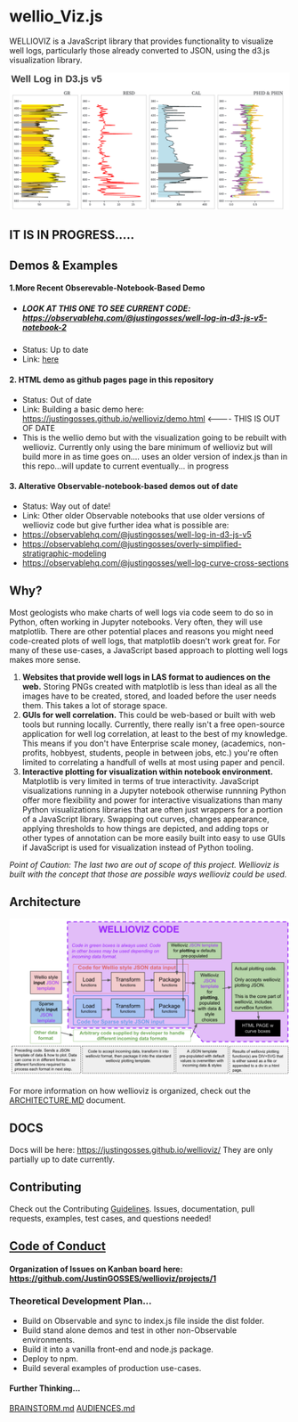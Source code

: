 # wellio_Viz.js

WELLIOVIZ is a JavaScript library that provides functionality to visualize well logs, particularly those already converted to JSON, using the d3.js visualization library.

<a href="https://observablehq.com/@justingosses/well-log-in-d3-js-v5-notebook-2"><img src="docs/images/well_log_screenshot.png"></a>

## IT IS IN PROGRESS.....

## Demos & Examples

#### 1.More Recent Obserevable-Notebook-Based Demo
- ##### LOOK AT THIS ONE TO SEE CURRENT CODE: https://observablehq.com/@justingosses/well-log-in-d3-js-v5-notebook-2
- Status: Up to date
- Link: <a href="https://observablehq.com/@justingosses/well-log-in-d3-js-v5-notebook-2">here</a>

#### 2. HTML demo as github pages page in this repository
- Status: Out of date
- Link: Building a basic demo here: https://justingosses.github.io/wellioviz/demo.html <---- THIS IS OUT OF DATE
- This is the wellio demo but with the visualization going to be rebuilt with wellioviz. Currently only using the bare minimum of wellioviz but will build more in as time goes on.... uses an older version of index.js than in this repo...will update to current eventually... in progress


#### 3. Alterative Observable-notebook-based demos out of date
- Status: Way out of date!
- Link: Other older Observable notebooks that use older versions of wellioviz code but give further idea what is possible are: 
- https://observablehq.com/@justingosses/well-log-in-d3-js-v5
- https://observablehq.com/@justingosses/overly-simplified-stratigraphic-modeling
- https://observablehq.com/@justingosses/well-log-curve-cross-sections

## Why?

Most geologists who make charts of well logs via code seem to do so in Python, often working in Jupyter notebooks. Very often, they will use matplotlib. There are other potential places and reasons you might need code-created plots of well logs, that matplotlib doesn't work great for. For many of these use-cases, a JavaScript based approach to plotting well logs makes more sense.

1. <b>Websites that provide well logs in LAS format to audiences on the web.</b> Storing PNGs created with matplotlib is less than ideal as all the images have to be created, stored, and loaded before the user needs them. This takes a lot of storage space.
2. <b>GUIs for well correlation.</b> This could be web-based or built with web tools but running locally. Currently, there really isn't a free open-source application for well log correlation, at least to the best of my knowledge. This means if you don't have Enterprise scale money, (academics, non-profits, hobbyest, students, people in between jobs, etc.) you're often limited to correlating a handfull of wells at most using paper and pencil. 
3. <b>Interactive plotting for visualization within notebook environment.</b> Matplotlib is very limited in terms of true interactivity. JavaScript visualizations running in a Jupyter notebook otherwise runnning Python offer more flexibility and power for interactive visualizations than many Python visualizations libraries that are often just wrappers for a portion of a JavaScript library. Swapping out curves, changes appearance, applying thresholds to how things are depicted, and adding tops or other types of annotation can be more easily built into easy to use GUIs if JavaScript is used for visualization instead of Python tooling.

<i>Point of Caution: The last two are out of scope of this project. Wellioviz is built with the concept that those are possible ways wellioviz could be used.</i>


## Architecture 
<a href="images/wellioviz_architecture.png"><img src="docs/images/wellioviz_architecture.png"></a>

For more information on how wellioviz is organized, check out the <a href="ARCHITECTURE.MD">ARCHITECTURE.MD</a> document. 

## DOCS
Docs will be here: https://justingosses.github.io/wellioviz/ They are only partially up to date currently. 

## Contributing
Check out the Contributing <a href="https://github.com/JustinGOSSES/wellioviz/blob/master/CONTRIBUTING.md">Guidelines</a>. Issues, documentation, pull requests, examples, test cases, and questions needed!

## <a href="CODE_OF_CONDUCT.md">Code of Conduct</a>

#### Organization of Issues on Kanban board here: https://github.com/JustinGOSSES/wellioviz/projects/1

### Theoretical Development Plan...
- Build on Observable and sync to index.js file inside the dist folder.
- Build stand alone demos and test in other non-Observable environments.
- Build it into a vanilla front-end and node.js package.
- Deploy to npm. 
- Build several examples of production use-cases.

#### Further Thinking...

<a href="docs/BRAINSTORMS.md">BRAINSTORM.md</a>
<a href="docs/audiences.md">AUDIENCES.md</a>
